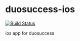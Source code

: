 duosuccess-ios
==============

[![Build Status](https://travis-ci.org/rick-li/duosuccess-ios.png?branch=master)](https://travis-ci.org/rick-li/duosuccess-ios)

ios app for duosuccess
